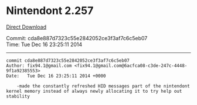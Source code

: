 # Nintendont 2.257
[Direct Download](./Nintendont.zip)

Commit: cda8e887d7323c55e2842052ce3f3af7c6c5eb07  
Time: Tue Dec 16 23:25:11 2014   

-----

```
commit cda8e887d7323c55e2842052ce3f3af7c6c5eb07
Author: fix94.1@gmail.com <fix94.1@gmail.com@6acfca08-c3de-247c-4448-9f1a92385553>
Date:   Tue Dec 16 23:25:11 2014 +0000

    -made the constantly refreshed HID messages part of the nintendont kernel memory instead of always newly allocating it to try help out stability
```
